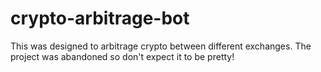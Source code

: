 # crypto-arbitrage-bot

This was designed to arbitrage crypto between different exchanges. The project was abandoned so don't expect it to be pretty!
